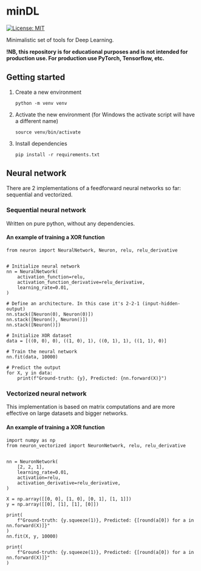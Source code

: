 # minDL
[![License: MIT](https://img.shields.io/badge/License-MIT-yellow.svg)](https://opensource.org/licenses/MIT)

Minimalistic set of tools for Deep Learning.

**!NB, this repository is for educational purposes and is not intended for production use.
For production use PyTorch, Tensorflow, etc.**

## Getting started
1. Create a new environment
    ```shell
    python -m venv venv
    ```
2. Activate the new environment (for Windows the activate script will have a different name)
    ```shell
    source venv/bin/activate
    ```
3. Install dependencies
    ```shell
    pip install -r requirements.txt
    ```

## Neural network
There are 2 implementations of a feedforward neural networks so far: sequential and vectorized.

### Sequential neural network
Written on pure python, without any dependencies.

#### An example of training a XOR function

```shell
from neuron import NeuralNetwork, Neuron, relu, relu_derivative


# Initialize neural network
nn = NeuralNetwork(
    activation_function=relu,
    activation_function_derivative=relu_derivative,
    learning_rate=0.01,
)

# Define an architecture. In this case it's 2-2-1 (input-hidden-output)
nn.stack([Neuron(0), Neuron(0)])
nn.stack([Neuron(), Neuron()])
nn.stack([Neuron()])

# Initialize XOR dataset
data = [((0, 0), 0), ((1, 0), 1), ((0, 1), 1), ((1, 1), 0)]

# Train the neural network
nn.fit(data, 10000)

# Predict the output
for X, y in data:
    print(f"Ground-truth: {y}, Predicted: {nn.forward(X)}")
```

### Vectorized neural network
This implementation is based on matrix computations and are more effective on large datasets and bigger networks.

#### An example of training a XOR function
```shell
import numpy as np
from neuron_vectorized import NeuronNetwork, relu, relu_derivative


nn = NeuronNetwork(
    [2, 2, 1],
    learning_rate=0.01,
    activation=relu,
    activation_derivative=relu_derivative,
)

X = np.array([[0, 0], [1, 0], [0, 1], [1, 1]])
y = np.array([[0], [1], [1], [0]])

print(
    f"Ground-truth: {y.squeeze(1)}, Predicted: {[round(a[0]) for a in nn.forward(X)]}"
)
nn.fit(X, y, 10000)

print(
    f"Ground-truth: {y.squeeze(1)}, Predicted: {[round(a[0]) for a in nn.forward(X)]}"
)
```